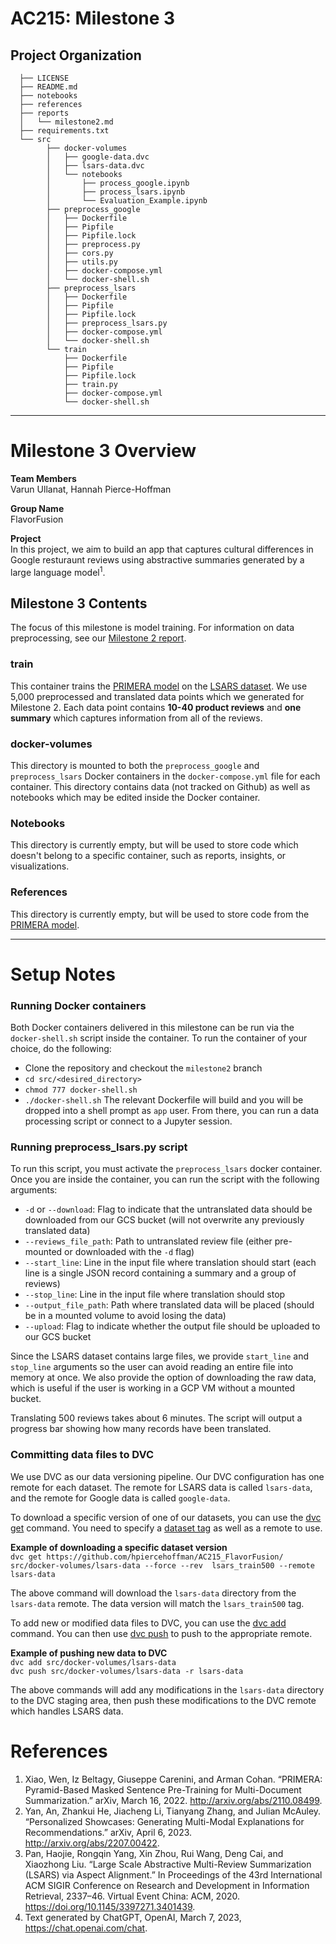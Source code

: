 AC215: Milestone 3
==============================

Project Organization
------------
      ├── LICENSE
      ├── README.md
      ├── notebooks
      ├── references
      ├── reports
      │   └── milestone2.md
      ├── requirements.txt
      └── src
            ├── docker-volumes
            │   ├── google-data.dvc
            │   ├── lsars-data.dvc
            │   └── notebooks
            │       ├── process_google.ipynb
            │       ├── process_lsars.ipynb
            │       └── Evaluation_Example.ipynb
            ├── preprocess_google
            │   ├── Dockerfile
            │   ├── Pipfile
            │   ├── Pipfile.lock
            │   ├── preprocess.py
            │   ├── cors.py
            │   ├── utils.py
            │   ├── docker-compose.yml
            │   └── docker-shell.sh	
            ├── preprocess_lsars
            │   ├── Dockerfile
            │   ├── Pipfile
            │   ├── Pipfile.lock
            │   ├── preprocess_lsars.py
            │   ├── docker-compose.yml
            │   └── docker-shell.sh
            └── train
                ├── Dockerfile
                ├── Pipfile
                ├── Pipfile.lock
                ├── train.py
                ├── docker-compose.yml
                └── docker-shell.sh

--------
# Milestone 3 Overview

**Team Members**   
Varun Ullanat, Hannah Pierce-Hoffman

**Group Name**   
FlavorFusion

**Project**   
In this project, we aim to build an app that captures cultural differences in Google resturaunt reviews using abstractive summaries generated by a large language model<sup>1</sup>. 

## Milestone 3 Contents ##

The focus of this milestone is model training. For information on data preprocessing, see our [Milestone 2 report](https://github.com/hpiercehoffman/AC215_FlavorFusion/blob/milestone3/reports/milestone2.md).

### train ###
This container trains the [PRIMERA model](https://github.com/allenai/PRIMER) on the [LSARS dataset](https://github.com/ScarletPan/LSARS). We use 5,000 preprocessed and translated data points which we generated for Milestone 2. Each data point contains **10-40 product reviews** and **one summary** which captures information from all of the reviews.




### docker-volumes ###
This directory is mounted to both the `preprocess_google` and `preprocess_lsars` Docker containers in the `docker-compose.yml` file for each container. This directory contains data (not tracked on Github) as well as notebooks which may be edited inside the Docker container.

### Notebooks ###    
This directory is currently empty, but will be used to store code which doesn't belong to a specific container, such as reports, insights, or visualizations.

### References ###  
This directory is currently empty, but will be used to store code from the [PRIMERA model](https://github.com/allenai/PRIMER).

--------
# Setup Notes #

### Running Docker containers ###   
Both Docker containers delivered in this milestone can be run via the `docker-shell.sh` script inside the container. To run the container of your choice, do the following:
- Clone the repository and checkout the `milestone2` branch
- `cd src/<desired_directory>`
- `chmod 777 docker-shell.sh`
- `./docker-shell.sh`
The relevant Dockerfile will build and you will be dropped into a shell prompt as `app` user. From there, you can run a data processing script or connect to a Jupyter session. 

### Running preprocess_lsars.py script ###
To run this script, you must activate the `preprocess_lsars` docker container. Once you are inside the container, you can run the script with the following arguments:
- `-d` or `--download`: Flag to indicate that the untranslated data should be downloaded from our GCS bucket (will not overwrite any previously translated data)
- `--reviews_file_path`: Path to untranslated review file (either pre-mounted or downloaded with the `-d` flag)
- `--start_line`: Line in the input file where translation should start (each line is a single JSON record containing a summary and a group of reviews)
- `--stop_line`: Line in the input file where translation should stop
- `--output_file_path`: Path where translated data will be placed (should be in a mounted volume to avoid losing the data)
- `--upload`: Flag to indicate whether the output file should be uploaded to our GCS bucket 
   
Since the LSARS dataset contains large files, we provide `start_line` and `stop_line` arguments so the user can avoid reading an entire file into memory at once. We also provide the option of downloading the raw data, which is useful if the user is working in a GCP VM without a mounted bucket.     
    
Translating 500 reviews takes about 6 minutes. The script will output a progress bar showing how many records have been translated.



### Committing data files to DVC ###
We use DVC as our data versioning pipeline. Our DVC configuration has one remote for each dataset. The remote for LSARS data is called `lsars-data`, and the remote for Google data is called `google-data`. 

To download a specific version of one of our datasets, you can use the [dvc get](https://dvc.org/doc/command-reference/get) command. You need to specify a [dataset tag](https://github.com/hpiercehoffman/AC215_FlavorFusion/tags) as well as a remote to use.

**Example of downloading a specific dataset version**   
`dvc get https://github.com/hpiercehoffman/AC215_FlavorFusion/ src/docker-volumes/lsars-data --force --rev  lsars_train500 --remote lsars-data`     
  
The above command will download the `lsars-data` directory from the `lsars-data` remote. The data version will match the `lsars_train500` tag.

To add new or modified data files to DVC, you can use the [dvc add](https://dvc.org/doc/command-reference/add) command. You can then use [dvc push](https://dvc.org/doc/command-reference/push) to push to the appropriate remote.   
  
**Example of pushing new data to DVC**    
`dvc add src/docker-volumes/lsars-data`  
`dvc push src/docker-volumes/lsars-data -r lsars-data`  
  
The above commands will add any modifications in the `lsars-data` directory to the DVC staging area, then push these modifications to the DVC remote which handles LSARS data.

# References #

1. Xiao, Wen, Iz Beltagy, Giuseppe Carenini, and Arman Cohan. “PRIMERA: Pyramid-Based Masked Sentence Pre-Training for Multi-Document Summarization.” arXiv, March 16, 2022. http://arxiv.org/abs/2110.08499.
2. Yan, An, Zhankui He, Jiacheng Li, Tianyang Zhang, and Julian McAuley. “Personalized Showcases: Generating Multi-Modal Explanations for Recommendations.” arXiv, April 6, 2023. http://arxiv.org/abs/2207.00422.
3. Pan, Haojie, Rongqin Yang, Xin Zhou, Rui Wang, Deng Cai, and Xiaozhong Liu. “Large Scale Abstractive Multi-Review Summarization (LSARS) via Aspect Alignment.” In Proceedings of the 43rd International ACM SIGIR Conference on Research and Development in Information Retrieval, 2337–46. Virtual Event China: ACM, 2020. https://doi.org/10.1145/3397271.3401439.
4. Text generated by ChatGPT, OpenAI, March 7, 2023, https://chat.openai.com/chat.


